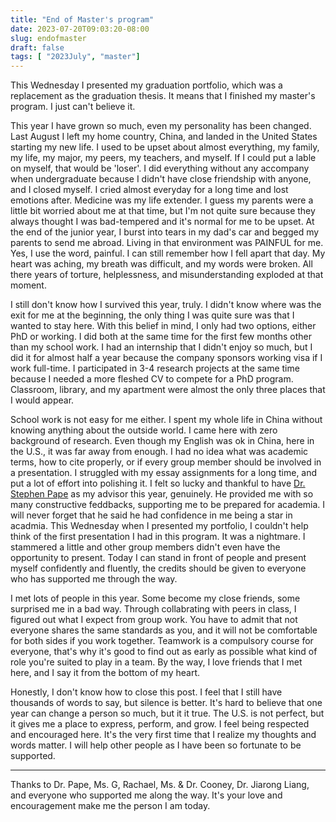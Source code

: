 ```yaml
---
title: "End of Master's program"
date: 2023-07-20T09:03:20-08:00
slug: endofmaster
draft: false
tags: [ "2023July", "master"]
---
```


This Wednesday I presented my graduation portfolio, which was a replacement as the graduation thesis. It means that I finished my master's program. I just can't believe it. 

This year I have grown so much, even my personality has been changed. Last August I left my home country, China, and landed in the United States starting my new life. I used to be upset about almost everything, my family, my life, my major, my peers, my teachers, and myself. If I could put a lable on myself, that would be 'loser'. I did everything without any accompany when undergraduate because I didn't have close friendship with anyone, and I closed myself. I cried almost everyday for a long time and lost emotions after. Medicine was my life extender. I guess my parents were a little bit worried about me at that time, but I'm not quite sure because they always thought I was bad-tempered and it's normal for me to be upset. At the end of the junior year, I burst into tears in my dad's car and begged my parents to send me abroad. Living in that environment was PAINFUL for me. Yes, I use the word, painful. I can still remember how I fell apart that day. My heart was aching, my breath was difficult, and my words were broken. All there years of torture, helplessness, and misunderstanding exploded at that moment. 

I still don't know how I survived this year, truly. I didn't know where was the exit for me at the beginning, the only thing I was quite sure was that I wanted to stay here. With this belief in mind, I only had two options, either PhD or working. I did both at the same time for the first few months other than my school work. I had an internship that I didn't enjoy so much, but I did it for almost half a year because the company sponsors working visa if I work full-time. I participated in 3-4 research projects at the same time because I needed a more fleshed CV to compete for a PhD program. Classroom, library, and my apartment were almost the only three places that I would appear. 

School work is not easy for me either. I spent my whole life in China without knowing anything about the outside world. I came here with zero background of research. Even though my English was ok in China, here in the U.S., it was far away from enough. I had no idea what was academic terms, how to cite properly, or if every group member should be involved in a presentation. I struggled with my essay assignments for a long time, and put a lot of effort into polishing it. I felt so lucky and thankful to have [Dr. Stephen Pape](https://education.jhu.edu/directory/stephen-j-pape-phd/) as my advisor this year, genuinely. He provided me with so many constructive feddbacks, supporting me to be prepared for academia. I will never forget that he said he had confidence in me being a star in acadmia. This Wednesday when I presented my portfolio, I couldn't help think of the first presentation I had in this program. It was a nightmare. I stammered a little and other group members didn't even have the opportunity to present. Today I can stand in front of people and present myself confidently and fluently, the credits should be given to everyone who has supported me through the way. 

I met lots of people in this year. Some become my close friends, some surprised me in a bad way. Through collabrating with peers in class, I figured out what I expect from group work. You have to admit that not everyone shares the same standards as you, and it will not be comfortable for both sides if you work together. Teamwork is a compulsory course for everyone, that's why it's good to find out as early as possible what kind of role you're suited to play in a team. By the way, I love friends that I met here, and I say it from the bottom of my heart.

Honestly, I don't know how to close this post. I feel that I still have thousands of words to say, but silence is better. It's hard to believe that one year can change a person so much, but it it true. The U.S. is not perfect, but it gives me a place to express, perform, and grow. I feel being respected and encouraged here. It's the very first time that I realize my thoughts and words matter. I will help other people as I have been so fortunate to be supported. 

---
Thanks to Dr. Pape, Ms. G, Rachael, Ms. & Dr. Cooney, Dr. Jiarong Liang, and everyone who supported me along the way. It's your love and encouragement make me the person I am today. 